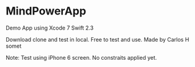 # MindPowerApp
Demo App using Xcode 7 Swift 2.3

Download clone and test in local. Free to test and use.
Made by Carlos H somet

Note: Test using iPhone 6 screen. No constraits applied yet.
